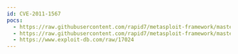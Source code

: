 ```yaml
---
id: CVE-2011-1567
pocs:
  - https://raw.githubusercontent.com/rapid7/metasploit-framework/master/modules/exploits/windows/scada/igss9_igssdataserver_listall.rb
  - https://raw.githubusercontent.com/rapid7/metasploit-framework/master/modules/exploits/windows/scada/igss9_igssdataserver_rename.rb
  - https://www.exploit-db.com/raw/17024
---
```

